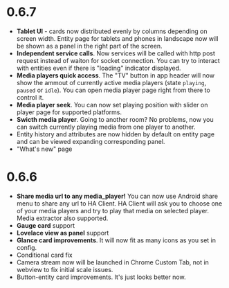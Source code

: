 # 0.6.7
- **Tablet UI** - cards now distributed evenly by columns depending on screen width. Entity page for tablets and phones in landscape now will be shown as a panel in the right part of the screen.
- **Independent service calls**. Now services will be called with http post request instead of waiton for socket connection. You can try to interact with entities even if there is "loading" indicator displayed.
- **Media players quick access**. The "TV" button in app header will now show the ammout of currently active media players (state `playing`, `paused` or `idle`). You can open media player page right from there to control it.
- **Media player seek**. You can now set playing position with slider on player page for supported platforms.
- **Swicth media player**. Going to another room? No problems, now you can switch currently playing media from one player to another.
- Entity history and attributes are now hidden by default on entity page and can be viewed expanding corresponding panel.
- "What's new" page
# 0.6.6
- **Share media url to any media_player!** You can now use Android share menu to share any url to HA Client. HA Client will ask you to choose one of your media players and try to play that media on selected player. Media extractor also supported.
- **Gauge card** support
- **Lovelace view as panel** support
- **Glance card improvements**. It will now fit as many icons as you set in config.
- Conditional card fix
- Camera stream now will be launched in Chrome Custom Tab, not in webview to fix initial scale issues.
- Button-entity card improvements. It's just looks better now.
